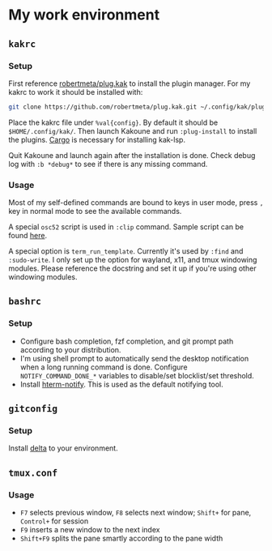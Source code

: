# My work environment

## `kakrc`

### Setup

First reference [robertmeta/plug.kak](https://github.com/robertmeta/plug.kak) to install the plugin manager.
For my kakrc to work it should be installed with:
``` sh
git clone https://github.com/robertmeta/plug.kak.git ~/.config/kak/plugins/plug.kak
```

Place the kakrc file under `%val{config}`. By default it should be `$HOME/.config/kak/`.
Then launch Kakoune and run `:plug-install` to install the plugins.
[Cargo](https://doc.rust-lang.org/cargo/) is necessary for installing kak-lsp.

Quit Kakoune and launch again after the installation is done.
Check debug log with `:b *debug*` to see if there is any missing command.

### Usage

Most of my self-defined commands are bound to keys in user mode,
press `,` key in normal mode to see the available commands.

A special `osc52` script is used in `:clip` command.
Sample script can be found [here](https://chromium.googlesource.com/apps/libapps/+/main/hterm/etc/osc52.sh).

A special option is `term_run_template`. Currently it's used by `:find` and `:sudo-write`.
I only set up the option for wayland, x11, and tmux windowing modules.
Please reference the docstring and set it up if you're using other windowing modules.

## `bashrc`

### Setup

* Configure bash completion, fzf completion, and git prompt path according to your distribution.
* I'm using shell prompt to automatically send the desktop notification when a long running command is done.
  Configure `NOTIFY_COMMAND_DONE_*` variables to disable/set blocklist/set threshold.
* Install [hterm-notify](https://chromium.googlesource.com/apps/libapps/+/main/hterm/etc/hterm-notify.sh).
  This is used as the default notifying tool.

## `gitconfig`

### Setup

Install [delta](https://github.com/dandavison/delta) to your environment.

## `tmux.conf`

### Usage

* `F7` selects previous window, `F8` selects next window; `Shift+` for pane, `Control+` for session
* `F9` inserts a new window to the next index
* `Shift+F9` splits the pane smartly according to the pane width
